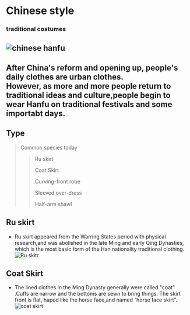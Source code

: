 
# Chinese style
### traditional costumes
![chinese hanfu](https://gw.alicdn.com/imgextra/i4/2096992634/O1CN016pGm7I1VKPqiaRNrp_!!2096992634-0-daren.jpg_800x800xz)
---
After China's reform and opening up, people's daily clothes are urban clothes.  
However, as more and more people return to traditional ideas and culture,people begin to wear Hanfu on traditional festivals and some importabt days.
---
## Type
> Common species today
> >Ru skirt    
> >
> >Coat Skirt  
> >
> >Curving-front robe  
> >
> >Sleeved over-dress  
> >
> >Half-arm shawl

## Ru skirt   
* Ru skirt appeared from the Warring States period with physical research,and was abolished in the late Ming and early Qing Dynasties, which is the most basic form of the Han nationality traditional clothing.
![Ru skitr](https://nimg.ws.126.net/?url=http%3A%2F%2Fdingyue.ws.126.net%2F2021%2F0102%2F861c5158j00qmb45y002ec000jg00t6m.jpg&thumbnail=650x2147483647&quality=80&type=jpg)
## Coat Skirt
* The lined clothes in the Ming Dynasty generally were called "coat" .Cuffs are narrow and the bottoms are sewn to bring things. The skirt front is flat, haped like the horse face,and named “horse face skirt”.
![coat skirt](http://5b0988e595225.cdn.sohucs.com/images/20180523/224dd32550894b5480577aa2f5cfaf91.jpeg)
